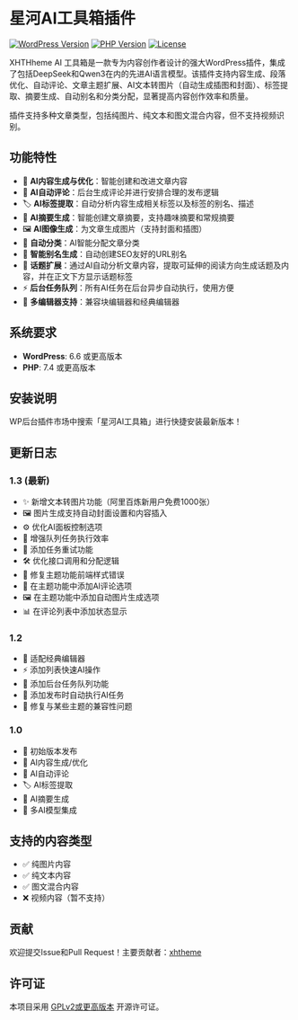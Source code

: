 # 星河AI工具箱插件

[![WordPress Version](https://img.shields.io/badge/WordPress-6.6%2B-blue.svg)](https://wordpress.org/)
[![PHP Version](https://img.shields.io/badge/PHP-7.4%2B-green.svg)](https://www.php.net/)
[![License](https://img.shields.io/badge/License-GPLv2%2B-red.svg)](https://www.gnu.org/licenses/gpl-2.0.html)

XHTHheme AI 工具箱是一款专为内容创作者设计的强大WordPress插件，集成了包括DeepSeek和Qwen3在内的先进AI语言模型。该插件支持内容生成、段落优化、自动评论、文章主题扩展、AI文本转图片（自动生成插图和封面）、标签提取、摘要生成、自动别名和分类分配，显著提高内容创作效率和质量。

插件支持多种文章类型，包括纯图片、纯文本和图文混合内容，但不支持视频识别。

## 功能特性

- 🤖 **AI内容生成与优化**：智能创建和改进文章内容
- 💬 **AI自动评论**：后台生成评论并进行安排合理的发布逻辑
- 🏷️ **AI标签提取**：自动分析内容生成相关标签以及标签的别名、描述
- 📝 **AI摘要生成**：智能创建文章摘要，支持趣味摘要和常规摘要
- 🖼️ **AI图像生成**：为文章生成图片（支持封面和插图）
- 📂 **自动分类**：AI智能分配文章分类
- 🔗 **智能别名生成**：自动创建SEO友好的URL别名
- 🚀 **话题扩展**：通过AI自动分析文章内容，提取可延伸的阅读方向生成话题及内容，并在正文下方显示话题标签
- ⚡ **后台任务队列**：所有AI任务在后台异步自动执行，使用方便
- 📱 **多编辑器支持**：兼容块编辑器和经典编辑器

## 系统要求

- **WordPress**: 6.6 或更高版本
- **PHP**: 7.4 或更高版本

## 安装说明

WP后台插件市场中搜索「星河AI工具箱」进行快捷安装最新版本！

## 更新日志

### 1.3 (最新)
- ✨ 新增文本转图片功能（阿里百炼新用户免费1000张）
- 🖼️ 图片生成支持自动封面设置和内容插入
- ⚙️ 优化AI面板控制选项
- 🚀 增强队列任务执行效率
- 🔄 添加任务重试功能
- 🛠️ 优化接口调用和分配逻辑
- 🎨 修复主题功能前端样式错误
- 💬 在主题功能中添加AI评论选项
- 🖼️ 在主题功能中添加自动图片生成选项
- 📊 在评论列表中添加状态显示

### 1.2
- 📝 适配经典编辑器
- ⚡ 添加列表快速AI操作
- 🔄 添加后台任务队列功能
- 🤖 添加发布时自动执行AI任务
- 🔧 修复与某些主题的兼容性问题

### 1.0
- 🎉 初始版本发布
- 🤖 AI内容生成/优化
- 💬 AI自动评论
- 🏷️ AI标签提取
- 📝 AI摘要生成
- 🔌 多AI模型集成

## 支持的内容类型
- ✅ 纯图片内容
- ✅ 纯文本内容
- ✅ 图文混合内容
- ❌ 视频内容（暂不支持）

## 贡献
欢迎提交Issue和Pull Request！主要贡献者：[xhtheme](https://github.com/xhtheme)

## 许可证
本项目采用 [GPLv2或更高版本](https://www.gnu.org/licenses/gpl-2.0.html) 开源许可证。
